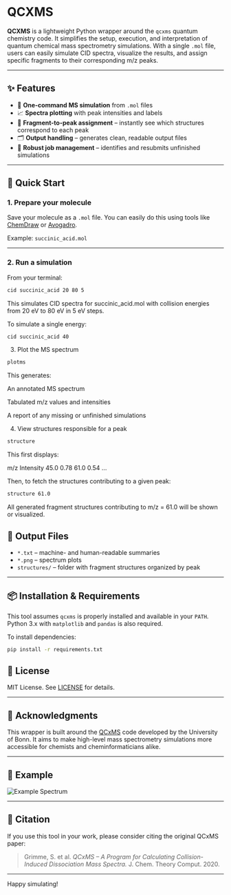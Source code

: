 # QCXMS

**QCXMS** is a lightweight Python wrapper around the `qcxms` quantum chemistry code. It simplifies the setup, execution, and interpretation of quantum chemical mass spectrometry simulations. With a single `.mol` file, users can easily simulate CID spectra, visualize the results, and assign specific fragments to their corresponding m/z peaks.

---

## ✨ Features

- 🔬 **One-command MS simulation** from `.mol` files
- 📈 **Spectra plotting** with peak intensities and labels
- 🧩 **Fragment-to-peak assignment** – instantly see which structures correspond to each peak
- 🗂️ **Output handling** – generates clean, readable output files
- 🧵 **Robust job management** – identifies and resubmits unfinished simulations

---

## 🚀 Quick Start

### 1. Prepare your molecule

Save your molecule as a `.mol` file. You can easily do this using tools like [ChemDraw](https://www.perkinelmer.com/category/chemdraw) or [Avogadro](https://avogadro.cc/).

Example: `succinic_acid.mol`

---

### 2. Run a simulation

From your terminal:

```bash
cid succinic_acid 20 80 5
```
This simulates CID spectra for succinic_acid.mol with collision energies from 20 eV to 80 eV in 5 eV steps.

To simulate a single energy:
```bash
cid succinic_acid 40
```

3. Plot the MS spectrum
```bash
plotms
```

This generates:

An annotated MS spectrum

Tabulated m/z values and intensities

A report of any missing or unfinished simulations

4. View structures responsible for a peak
```bash
structure
```

This first displays:

m/z     Intensity
45.0    0.78
61.0    0.54
...

Then, to fetch the structures contributing to a given peak:

```bash
structure 61.0
```

All generated fragment structures contributing to m/z = 61.0 will be shown or visualized.

## 📁 Output Files

- `*.txt` – machine- and human-readable summaries
- `*.png` – spectrum plots
- `structures/` – folder with fragment structures organized by peak

---

## 📦 Installation & Requirements

This tool assumes `qcxms` is properly installed and available in your `PATH`. Python 3.x with `matplotlib` and `pandas` is also required.

To install dependencies:

```bash
pip install -r requirements.txt
```

## 📜 License

MIT License. See [LICENSE](LICENSE) for details.

---

## 🙌 Acknowledgments

This wrapper is built around the [QCxMS](https://www.chemie.uni-bonn.de/pctc/mulliken-center/software/qcxms/qcxms) code developed by the University of Bonn. It aims to make high-level mass spectrometry simulations more accessible for chemists and cheminformaticians alike.

---

## 🧪 Example

![Example Spectrum](example_spectrum.png)

---

## 🧠 Citation

If you use this tool in your work, please consider citing the original QCxMS paper:

> Grimme, S. et al. _QCxMS – A Program for Calculating Collision-Induced Dissociation Mass Spectra._ J. Chem. Theory Comput. 2020.

---

Happy simulating!
